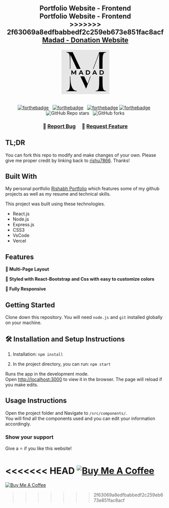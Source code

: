 <h2 align="center">
  Portfolio Website - Frontend <br/>
  Portfolio Website - Frontend<br/>
>>>>>>> 2f63069a8edfbabbedf2c259eb673e851fac8acf
  <a href="https://tapmadad.netlify.app/" target="_blank">Madad - Donation Website</a>
</h2>
<div align="center">
  <img alt="Demo" src="./help-to-helpless/src/PICS/M.png" />
</div>

<br/>

<center>

[![forthebadge](https://forthebadge.com/images/badges/built-with-love.svg)](https://forthebadge.com) &nbsp;
[![forthebadge](https://forthebadge.com/images/badges/made-with-javascript.svg)](https://forthebadge.com) &nbsp;
[![forthebadge](https://forthebadge.com/images/badges/uses-css.svg)](https://forthebadge.com)
[![forthebadge](https://forthebadge.com/images/badges/open-source.svg)](https://forthebadge.com) &nbsp;
![GitHub Repo stars](https://img.shields.io/github/stars/soumyajit4419/Portfolio?color=red&logo=github&style=for-the-badge) &nbsp;
![GitHub forks](https://img.shields.io/github/forks/soumyajit4419/Portfolio?color=red&logo=github&style=for-the-badge)


</center>

<h3 align="center">
    🔹
    <a href="https://github.com/rishu7866/Madad/issues">Report Bug</a> &nbsp; &nbsp;
    🔹
    <a href="https://github.com/rishu7866/Madad/issues">Request Feature</a>
</h3>

## TL;DR

You can fork this repo to modify and make changes of your own. Please give me proper credit by linking back to [rishu7866](https://github.com/rishu7866/Madad). Thanks!

## Built With

My personal portfolio <a href="https://rishu7866.netlify.app/" target="_blank">Rishabh Portfolio</a> which features some of my github projects as well as my resume and technical skills.<br/>

This project was built using these technologies.

- React.js
- Node.js
- Express.js
- CSS3
- VsCode
- Vercel

## Features

**📖 Multi-Page Layout**

**🎨 Styled with React-Bootstrap and Css with easy to customize colors**

**📱 Fully Responsive**

## Getting Started

Clone down this repository. You will need `node.js` and `git` installed globally on your machine.

## 🛠 Installation and Setup Instructions

1. Installation: `npm install`

2. In the project directory, you can run: `npm start`

Runs the app in the development mode.\
Open [http://localhost:3000](http://localhost:3000) to view it in the browser.
The page will reload if you make edits.

## Usage Instructions

Open the project folder and Navigate to `/src/components/`. <br/>
You will find all the components used and you can edit your information accordingly.

### Show your support

Give a ⭐ if you like this website!

<<<<<<< HEAD
<a href="https://www.buymeacoffee.com/rishabhkumar" target="_blank"><img src="https://cdn.buymeacoffee.com/buttons/v2/default-violet.png" alt="Buy Me A Coffee" height= "60px" width= "217px" ></a>
=======
<a href="https://www.buymeacoffee.com/rishabhkumar" target="_blank"><img src="https://cdn.buymeacoffee.com/buttons/v2/default-violet.png" alt="Buy Me A Coffee" height= "60px" width= "217px" ></a>
>>>>>>> 2f63069a8edfbabbedf2c259eb673e851fac8acf
